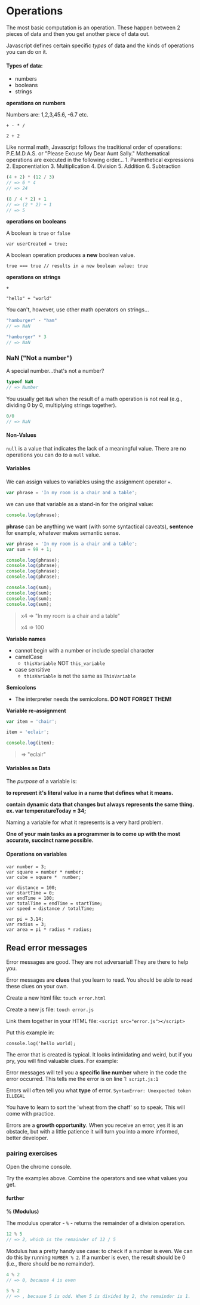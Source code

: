 # Operations

The most basic computation is an operation. These happen between 2 pieces of data and then you get another piece of data out.

Javascript defines certain specific _types_ of data and the kinds of operations you can do on it.

#### Types of data:

* numbers
* booleans
* strings

**operations on numbers**

Numbers are: 1,2,3,45.6, -6.7 etc.

```text
+ - * /
```

```text
2 + 2
```

Like normal math, Javascript follows the traditional order of operations: P.E.M.D.A.S. or "Please Excuse My Dear Aunt Sally." Mathematical operations are executed in the following order... 1. Parenthetical expressions 2. Exponentiation 3. Multiplication 4. Division 5. Addition 6. Subtraction

```javascript
(4 + 2) * (12 / 3)
// => 6 * 4
// => 24

(8 / 4 * 2) + 1
// => (2 * 2) + 1
// => 5
```

**operations on booleans**

A boolean is `true` or `false`

```text
var userCreated = true;
```

A boolean operation produces a **new** boolean value.

```text
true === true // results in a new boolean value: true
```

**operations on strings**

```text
+
```

```text
"hello" + "world"
```

You can't, however, use other math operators on strings...

```javascript
"hamburger" - "ham"
// => NaN

"hamburger" * 3
// => NaN
```

### NaN \("Not a number"\)

A special number...that's not a number?

```javascript
typeof NaN
// => Number
```

You usually get `NaN` when the result of a math operation is not real \(e.g., dividing 0 by 0, multiplying strings together\).

```javascript
0/0
// => NaN
```

#### Non-Values

`null` is a value that indicates the lack of a meaningful value. There are no operations you can do _to_ a `null` value.

#### Variables

We can assign values to variables using the assignment operator `=`.

```javascript
var phrase = 'In my room is a chair and a table';
```

we can use that variable as a stand-in for the original value:

```javascript
console.log(phrase);
```

**phrase** can be anything we want \(with some syntactical caveats\), **sentence** for example, whatever makes semantic sense.

```javascript
var phrase = 'In my room is a chair and a table';
var sum = 99 + 1;
```

```javascript
console.log(phrase);
console.log(phrase);
console.log(phrase);
console.log(phrase);
```

```javascript
console.log(sum);
console.log(sum);
console.log(sum);
console.log(sum);
```

> x4 =&gt; "In my room is a chair and a table"
>
> x4 =&gt; 100

**Variable names**

* cannot begin with a number or include special character
* camelCase
  * `thisVariable` NOT `this_variable`
* case sensitive
  * `thisVariable` is not the same as `ThisVariable`

**Semicolons**

* The interpreter needs the semicolons.  **DO NOT FORGET THEM!**

**Variable re-assignment**

```javascript
var item = 'chair';

item = 'eclair';

console.log(item);
```

> =&gt; "eclair"

#### Variables as Data

The _purpose_ of a variable is:

**to represent it's literal value in a name that defines what it means.**

**contain dynamic data that changes but always represents the same thing. ex. var temperatureToday = 34;**

Naming a variable for what it represents is a very hard problem.

**One of your main tasks as a programmer is to come up with the most accurate, succinct name possible.**

#### Operations on variables

```text
var number = 3;
var square = number * number;
var cube = square *  number;
```

```text
var distance = 100;
var startTime = 0;
var endTime = 100;
var totalTime = endTime = startTime;
var speed = distance / totalTime;
```

```text
var pi = 3.14;
var radius = 3;
var area = pi * radius * radius;
```

## Read error messages

Error messages are good. They are not adversarial! They are there to help you.

Error messages are **clues** that you learn to read. You should be able to read these clues on your own.

Create a new html file: `touch error.html`

Create a new js file: `touch error.js`

Link them together in your HTML file: `<script src="error.js"></script>`

Put this example in:

```text
console.log('hello world);
```

The error that is created is typical. It looks intimidating and weird, but if you pry, you will find valuable clues. For example:

Error messages will tell you a **specific line number** where in the code the error occurred. This tells me the error is on line 1: `script.js:1`

Errors will often tell you what **type** of error. `SyntaxError: Unexpected token ILLEGAL`

You have to learn to sort the 'wheat from the chaff' so to speak. This will come with practice.

Errors are a **growth opportunity**. When you receive an error, yes it is an obstacle, but with a little patience it will turn you into a more informed, better developer.

### pairing exercises

Open the chrome console.

Try the examples above. Combine the operators and see what values you get.

#### further

**% \(Modulus\)**

The modulus operator - `%` - returns the remainder of a division operation.

```javascript
12 % 5
// => 2, which is the remainder of 12 / 5
```

Modulus has a pretty handy use case: to check if a number is even. We can do this by running `NUMBER % 2`. If a number is even, the result should be 0 \(i.e., there should be no remainder\).

```javascript
4 % 2
// => 0, because 4 is even

5 % 2
// => , because 5 is odd. When 5 is divided by 2, the remainder is 1.
```

